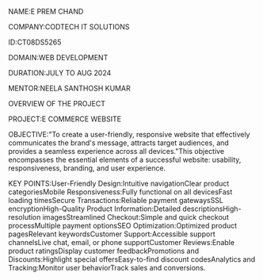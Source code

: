 NAME:E PREM CHAND

COMPANY:CODTECH IT SOLUTIONS

ID:CT08DS5265

DOMAIN:WEB DEVELOPMENT

DURATION:JULY TO AUG 2024

MENTOR:NEELA SANTHOSH KUMAR

OVERVIEW OF THE PROJECT

PROJECT:E COMMERCE WEBSITE

OBJECTIVE:"To create a user-friendly, responsive website that effectively communicates the brand's message, attracts target audiences, and provides a seamless experience across all devices."This objective encompasses the essential elements of a successful website: usability, responsiveness, branding, and user experience.

KEY POINTS:User-Friendly Design:Intuitive navigationClear product categoriesMobile Responsiveness:Fully functional on all devicesFast loading timesSecure Transactions:Reliable payment gatewaysSSL encryptionHigh-Quality Product Information:Detailed descriptionsHigh-resolution imagesStreamlined Checkout:Simple and quick checkout processMultiple payment optionsSEO Optimization:Optimized product pagesRelevant keywordsCustomer Support:Accessible support channelsLive chat, email, or phone supportCustomer Reviews:Enable product ratingsDisplay customer feedbackPromotions and Discounts:Highlight special offersEasy-to-find discount codesAnalytics and Tracking:Monitor user behaviorTrack sales and conversions.
